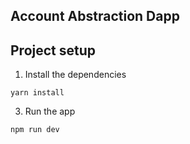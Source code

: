 ## Account Abstraction Dapp

## Project setup


1. Install the dependencies

```
yarn install
```

3. Run the app

```
npm run dev
```